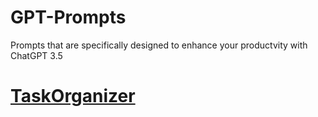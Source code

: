 # GPT-Prompts
Prompts that are specifically designed to enhance your productvity with ChatGPT 3.5

# [TaskOrganizer](https://github.com/carbonplugins/GPT-Prompts/blob/main/TaskOrganizer.md)


